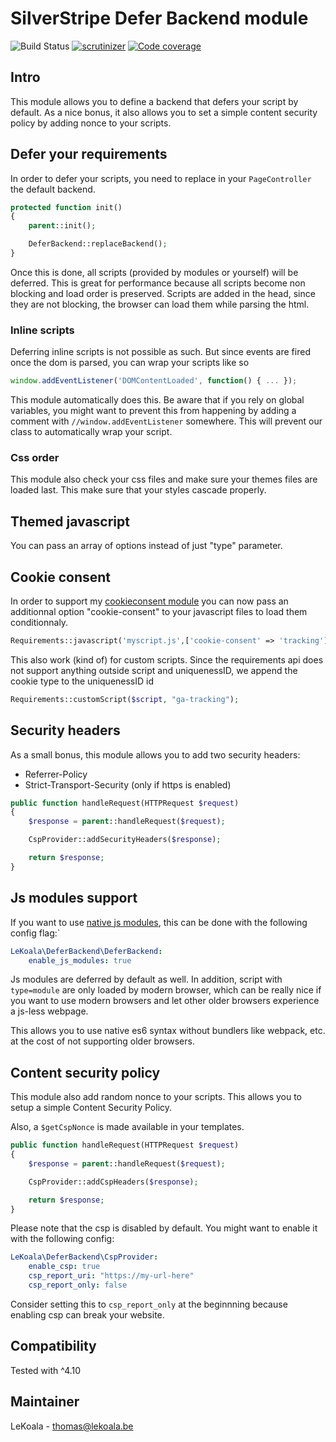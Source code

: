 # SilverStripe Defer Backend module

![Build Status](https://github.com/lekoala/silverstripe-defer-backend/actions/workflows/ci.yml/badge.svg)
[![scrutinizer](https://scrutinizer-ci.com/g/lekoala/silverstripe-defer-backend/badges/quality-score.png?b=master)](https://scrutinizer-ci.com/g/lekoala/silverstripe-defer-backend/)
[![Code coverage](https://codecov.io/gh/lekoala/silverstripe-defer-backend/branch/master/graph/badge.svg)](https://codecov.io/gh/lekoala/silverstripe-defer-backend)

## Intro

This module allows you to define a backend that defers your script by default.
As a nice bonus, it also allows you to set a simple content security policy by adding nonce to your scripts.

## Defer your requirements

In order to defer your scripts, you need to replace in your `PageController` the default backend.

```php
protected function init()
{
    parent::init();

    DeferBackend::replaceBackend();
}
```

Once this is done, all scripts (provided by modules or yourself) will be deferred. This is great
for performance because all scripts become non blocking and load order is preserved.
Scripts are added in the head, since they are not blocking, the browser can load them while parsing
the html.

### Inline scripts

Deferring inline scripts is not possible as such. But since events are fired once the dom is parsed,
you can wrap your scripts like so

```js
window.addEventListener('DOMContentLoaded', function() { ... });
```

This module automatically does this. Be aware that if you rely on global variables, you might want to
prevent this from happening by adding a comment with `//window.addEventListener` somewhere. This
will prevent our class to automatically wrap your script.

### Css order

This module also check your css files and make sure your themes files are loaded last. This make
sure that your styles cascade properly.

## Themed javascript

You can pass an array of options instead of just "type" parameter.

## Cookie consent

In order to support my [cookieconsent module](https://github.com/lekoala/silverstripe-cookieconsent) you
can now pass an additionnal option "cookie-consent" to your javascript files to load them conditionnaly.

```php
Requirements::javascript('myscript.js',['cookie-consent' => 'tracking']);
```

This also work (kind of) for custom scripts. Since the requirements api does not support anything
outside script and uniquenessID, we append the cookie type to the uniquenessID id

```php
Requirements::customScript($script, "ga-tracking");
```

## Security headers

As a small bonus, this module allows you to add two security headers:

-   Referrer-Policy
-   Strict-Transport-Security (only if https is enabled)

```php
public function handleRequest(HTTPRequest $request)
{
    $response = parent::handleRequest($request);

    CspProvider::addSecurityHeaders($response);

    return $response;
}
```

## Js modules support

If you want to use [native js modules](https://javascript.info/modules-intro), this can
be done with the following config flag:`

```yml
LeKoala\DeferBackend\DeferBackend:
    enable_js_modules: true
```

Js modules are deferred by default as well. In addition, script with `type=module` are only
loaded by modern browser, which can be really nice if you want to use modern browsers
and let other older browsers experience a js-less webpage.

This allows you to use native es6 syntax without bundlers like webpack, etc. at the cost
of not supporting older browsers.

## Content security policy

This module also add random nonce to your scripts. This allows you to setup a simple
Content Security Policy.

Also, a `$getCspNonce` is made available in your templates.

```php
public function handleRequest(HTTPRequest $request)
{
    $response = parent::handleRequest($request);

    CspProvider::addCspHeaders($response);

    return $response;
}
```

Please note that the csp is disabled by default. You might want to enable it with the following config:

```yml
LeKoala\DeferBackend\CspProvider:
    enable_csp: true
    csp_report_uri: "https://my-url-here"
    csp_report_only: false
```

Consider setting this to `csp_report_only` at the beginnning because enabling csp can break your website.

## Compatibility

Tested with ^4.10

## Maintainer

LeKoala - thomas@lekoala.be
